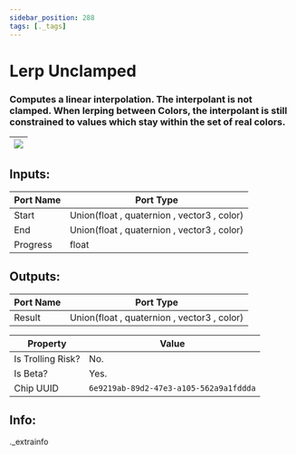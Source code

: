 ```yaml
---
sidebar_position: 288
tags: [._tags]
---
```


# Lerp Unclamped


### Computes a linear interpolation. The interpolant is not clamped. When lerping between Colors, the interpolant is still constrained to values which stay within the set of real colors.

| ![](https://images-ext-2.discordapp.net/external/MPmIaQzlEPmgGWlgi-WxBBXt0Bjv_zWPkg1y1f_sy3s/https/www.recroomcircuits.com/image/circuit/absolute-value?width=206&height=108) |
|-----|

## Inputs:
| Port Name | Port Type |
|-----------|-----------|
| Start | Union(float , quaternion , vector3 , color) |
| End | Union(float , quaternion , vector3 , color) |
| Progress | float |

## Outputs:
| Port Name | Port Type |
|-----------|-----------|
| Result | Union(float , quaternion , vector3 , color) | 

| Property  | Value |
|-------------------|-----------|
| Is Trolling Risk? | No. |
| Is Beta? | Yes. |
| Chip UUID | `6e9219ab-89d2-47e3-a105-562a9a1fddda` |

## Info:
._extrainfo